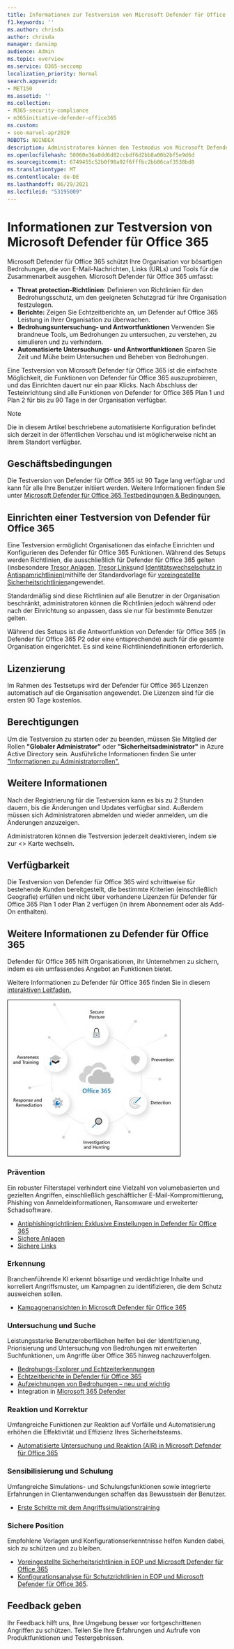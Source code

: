 ```yaml
---
title: Informationen zur Testversion von Microsoft Defender für Office 365
f1.keywords: ''
ms.author: chrisda
author: chrisda
manager: dansimp
audience: Admin
ms.topic: overview
ms.service: O365-seccomp
localization_priority: Normal
search.appverid:
- MET150
ms.assetid: ''
ms.collection:
- M365-security-compliance
- m365initiative-defender-office365
ms.custom:
- seo-marvel-apr2020
ROBOTS: NOINDEX
description: Administratoren können den Testmodus von Microsoft Defender für Office 365
ms.openlocfilehash: 50060e36a0dd6d82ccbdf6d2bb8a00b2bf5e9d6d
ms.sourcegitcommit: 6749455c52b0f98a92f6fffbc2bb86caf3538bd8
ms.translationtype: MT
ms.contentlocale: de-DE
ms.lasthandoff: 06/29/2021
ms.locfileid: "53195009"
---
```

# <a name="about-the-microsoft-defender-for-office-365-trial"></a>Informationen zur Testversion von Microsoft Defender für Office 365

Microsoft Defender für Office 365 schützt Ihre Organisation vor bösartigen Bedrohungen, die von E-Mail-Nachrichten, Links (URLs) und Tools für die Zusammenarbeit ausgehen. Microsoft Defender für Office 365 umfasst:

- **Threat protection-Richtlinien**: Definieren von Richtlinien für den Bedrohungsschutz, um den geeigneten Schutzgrad für Ihre Organisation festzulegen.
- **Berichte:** Zeigen Sie Echtzeitberichte an, um Defender auf Office 365 Leistung in Ihrer Organisation zu überwachen.
- **Bedrohungsuntersuchung- und Antwortfunktionen** Verwenden Sie brandneue Tools, um Bedrohungen zu untersuchen, zu verstehen, zu simulieren und zu verhindern.
- **Automatisierte Untersuchungs- und Antwortfunktionen** Sparen Sie Zeit und Mühe beim Untersuchen und Beheben von Bedrohungen.

Eine Testversion von Microsoft Defender für Office 365 ist die einfachste Möglichkeit, die Funktionen von Defender für Office 365 auszuprobieren, und das Einrichten dauert nur ein paar Klicks. Nach Abschluss der Testeinrichtung sind alle Funktionen von Defender for Office 365 Plan 1 und Plan 2 für bis zu 90 Tage in der Organisation verfügbar.

> [!NOTE]
> Die in diesem Artikel beschriebene automatisierte Konfiguration befindet sich derzeit in der öffentlichen Vorschau und ist möglicherweise nicht an Ihrem Standort verfügbar.

## <a name="terms-and-conditions"></a>Geschäftsbedingungen

Die Testversion von Defender für Office 365 ist 90 Tage lang verfügbar und kann für alle Ihre Benutzer initiiert werden. Weitere Informationen finden Sie unter [Microsoft Defender für Office 365 Testbedingungen & Bedingungen.](defender-for-office-365-trial-terms-and-conditions.md)

## <a name="set-up-a-defender-for-office-365-trial"></a>Einrichten einer Testversion von Defender für Office 365

Eine Testversion ermöglicht Organisationen das einfache Einrichten und Konfigurieren des Defender für Office 365 Funktionen. Während des Setups werden Richtlinien, die ausschließlich für Defender für Office 365 gelten (insbesondere [Tresor Anlagen,](safe-attachments.md) [Tresor Links](safe-links.md)und [Identitätswechselschutz in Antispamrichtlinien)](set-up-anti-phishing-policies.md#impersonation-settings-in-anti-phishing-policies-in-microsoft-defender-for-office-365)mithilfe der Standardvorlage für [voreingestellte Sicherheitsrichtlinien](preset-security-policies.md)angewendet.

Standardmäßig sind diese Richtlinien auf alle Benutzer in der Organisation beschränkt, administratoren können die Richtlinien jedoch während oder nach der Einrichtung so anpassen, dass sie nur für bestimmte Benutzer gelten.

Während des Setups ist die Antwortfunktion von Defender für Office 365 (in Defender für Office 365 P2 oder eine entsprechende) auch für die gesamte Organisation eingerichtet. Es sind keine Richtliniendefinitionen erforderlich.

## <a name="licensing"></a>Lizenzierung

Im Rahmen des Testsetups wird der Defender für Office 365 Lizenzen automatisch auf die Organisation angewendet. Die Lizenzen sind für die ersten 90 Tage kostenlos.

## <a name="permissions"></a>Berechtigungen

Um die Testversion zu starten oder zu beenden, müssen Sie Mitglied der Rollen **"Globaler Administrator"** oder **"Sicherheitsadministrator"** in Azure Active Directory sein. Ausführliche Informationen finden Sie unter ["Informationen zu Administratorrollen".](../../admin/add-users/about-admin-roles.md)

## <a name="additional-information"></a>Weitere Informationen

Nach der Registrierung für die Testversion kann es bis zu 2 Stunden dauern, bis die Änderungen und Updates verfügbar sind. Außerdem müssen sich Administratoren abmelden und wieder anmelden, um die Änderungen anzuzeigen.

Administratoren können die Testversion jederzeit deaktivieren, indem sie zur <> Karte wechseln.

## <a name="availability"></a>Verfügbarkeit

Die Testversion von Defender für Office 365 wird schrittweise für bestehende Kunden bereitgestellt, die bestimmte Kriterien (einschließlich Geografie) erfüllen und nicht über vorhandene Lizenzen für Defender für Office 365 Plan 1 oder Plan 2 verfügen (in ihrem Abonnement oder als Add-On enthalten).

## <a name="learn-more-about-defender-for-office-365"></a>Weitere Informationen zu Defender für Office 365

Defender für Office 365 hilft Organisationen, ihr Unternehmen zu sichern, indem es ein umfassendes Angebot an Funktionen bietet.

Weitere Informationen zu Defender für Office 365 finden Sie in diesem [interaktiven Leitfaden.](https://techcommunity.microsoft.com/t5/video-hub/protect-your-organization-with-microsoft-365-defender/m-p/1671189)

![Konzeptionelles Diagramm von Microsoft Defender für Office 365](../../media/microsoft-defender-for-office-365.png)

### <a name="prevention"></a>Prävention

Ein robuster Filterstapel verhindert eine Vielzahl von volumebasierten und gezielten Angriffen, einschließlich geschäftlicher E-Mail-Kompromittierung, Phishing von Anmeldeinformationen, Ransomware und erweiterter Schadsoftware.

- [Antiphishingrichtlinien: Exklusive Einstellungen in Defender für Office 365](set-up-anti-phishing-policies.md#exclusive-settings-in-anti-phishing-policies-in-microsoft-defender-for-office-365)
- [Sichere Anlagen](safe-attachments.md)
- [Sichere Links](safe-links.md)

### <a name="detection"></a>Erkennung

Branchenführende KI erkennt bösartige und verdächtige Inhalte und korreliert Angriffsmuster, um Kampagnen zu identifizieren, die dem Schutz ausweichen sollen.

- [Kampagnenansichten in Microsoft Defender für Office 365](campaigns.md)

### <a name="investigation-and-hunting"></a>Untersuchung und Suche

Leistungsstarke Benutzeroberflächen helfen bei der Identifizierung, Priorisierung und Untersuchung von Bedrohungen mit erweiterten Suchfunktionen, um Angriffe über Office 365 hinweg nachzuverfolgen.

- [Bedrohungs-Explorer und Echtzeiterkennungen](threat-explorer.md)
- [Echtzeitberichte in Defender für Office 365](view-reports-for-mdo.md)
- [Aufzeichnungen von Bedrohungen – neu und wichtig](threat-trackers.md)
- Integration in [Microsoft 365 Defender](../defender/microsoft-365-defender.md)

### <a name="response-and-remediation"></a>Reaktion und Korrektur

Umfangreiche Funktionen zur Reaktion auf Vorfälle und Automatisierung erhöhen die Effektivität und Effizienz Ihres Sicherheitsteams.

- [Automatisierte Untersuchung und Reaktion (AIR) in Microsoft Defender für Office 365](office-365-air.md)

### <a name="awareness-and-training"></a>Sensibilisierung und Schulung

Umfangreiche Simulations- und Schulungsfunktionen sowie integrierte Erfahrungen in Clientanwendungen schaffen das Bewusstsein der Benutzer.

- [Erste Schritte mit dem Angriffssimulationstraining](attack-simulation-training-get-started.md)

### <a name="secure-posture"></a>Sichere Position

Empfohlene Vorlagen und Konfigurationserkenntnisse helfen Kunden dabei, sich zu schützen und zu bleiben.

- [Voreingestellte Sicherheitsrichtlinien in EOP und Microsoft Defender für Office 365](preset-security-policies.md)
- [Konfigurationsanalyse für Schutzrichtlinien in EOP und Microsoft Defender für Office 365](configuration-analyzer-for-security-policies.md).

## <a name="give-feedback"></a>Feedback geben

Ihr Feedback hilft uns, Ihre Umgebung besser vor fortgeschrittenen Angriffen zu schützen. Teilen Sie Ihre Erfahrungen und Aufrufe von Produktfunktionen und Testergebnissen.
